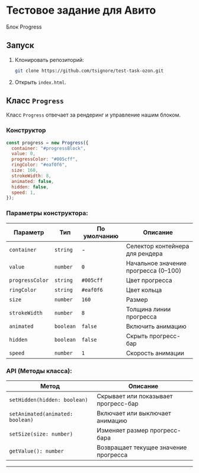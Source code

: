 # Тестовое задание для Авито

Блок Progress

## Запуск

1. Клонировать репозиторий:
   ```sh
   git clone https://github.com/tsignore/test-task-ozon.git
   ```
2. Открыть `index.html`.

## Класс `Progress`

Класс `Progress` отвечает за рендеринг и управление нашим блоком.

### Конструктор

```js
const progress = new Progress({
  container: "#progressBlock",
  value: 0,
  progressColor: "#005cff",
  ringColor: "#eaf0f6",
  size: 160,
  strokeWidth: 8,
  animated: false,
  hidden: false,
  speed: 1,
});
```

### Параметры конструктора:

| Параметр        | Тип       | По умолчанию | Описание                             |
| --------------- | --------- | ------------ | ------------------------------------ |
| `container`     | `string`  | -            | Селектор контейнера для рендера      |
| `value`         | `number`  | `0`          | Начальное значение прогресса (0–100) |
| `progressColor` | `string`  | `#005cff`    | Цвет прогресса                       |
| `ringColor`     | `string`  | `#eaf0f6`    | Цвет кольца                          |
| `size`          | `number`  | `160`        | Размер                               |
| `strokeWidth`   | `number`  | `8`          | Толщина линии прогресса              |
| `animated`      | `boolean` | `false`      | Включить анимацию                    |
| `hidden`        | `boolean` | `false`      | Скрыть прогресс-бар                  |
| `speed`         | `number`  | `1`          | Скорость анимации                    |

### API (Методы класса):

| Метод                            | Описание                              |
| -------------------------------- | ------------------------------------- |
| `setHidden(hidden: boolean)`     | Скрывает или показывает прогресс-бар  |
| `setAnimated(animated: boolean)` | Включает или выключает анимацию       |
| `setSize(size: number)`          | Изменяет размер прогресс-бара         |
| `getValue(): number`             | Возвращает текущее значение прогресса |

---
